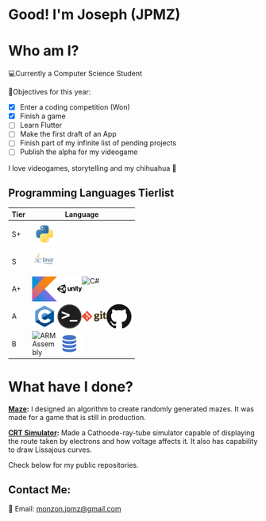 # Good! I'm Joseph (JPMZ)

# Who am I?
💻Currently a Computer Science Student

🎯Objectives for this year:
   
   - [x] Enter a coding competition (Won)
   - [x] Finish a game
   - [ ] Learn Flutter 
   - [ ] Make the first draft of an App
   - [ ] Finish part of my infinite list of pending projects
   - [ ] Publish the alpha for my videogame

 I love videogames, storytelling and my chihuahua 🌮

## Programming Languages Tierlist
|Tier|Language|
|--|--|
|S+|  <img align="left" alt="python" width="50px" src="https://raw.githubusercontent.com/github/explore/80688e429a7d4ef2fca1e82350fe8e3517d3494d/topics/python/python.png"/>|
|S  | <img align="left" alt="java" width="50px" src="https://raw.githubusercontent.com/github/explore/80688e429a7d4ef2fca1e82350fe8e3517d3494d/topics/java/java.png"/> |
|A+|<img align="left" alt="Kotlin" width="50px" src="https://raw.githubusercontent.com/github/explore/80688e429a7d4ef2fca1e82350fe8e3517d3494d/topics/kotlin/kotlin.png"/><img align="left" alt="C#" width="50px" src="https://raw.githubusercontent.com/github/explore/80688e429a7d4ef2fca1e82350fe8e3517d3494d/topics/unity/unity.png"/><img align="left" alt="C#" width="50px" src="https://cdn.jsdelivr.net/gh/devicons/devicon@v2.14.0/devicon.min.css"/>
|A|<img align="left" alt="C++" width="50px" src="https://raw.githubusercontent.com/github/explore/80688e429a7d4ef2fca1e82350fe8e3517d3494d/topics/c/c.png"/><img align="left" alt="Terminal" width="50px" src="https://raw.githubusercontent.com/github/explore/80688e429a7d4ef2fca1e82350fe8e3517d3494d/topics/terminal/terminal.png" /> <img align="left" alt="Git" width="50px" src="https://raw.githubusercontent.com/github/explore/80688e429a7d4ef2fca1e82350fe8e3517d3494d/topics/git/git.png" /> <img align="left" alt="GitHub" width="50px" src="https://raw.githubusercontent.com/github/explore/78df643247d429f6cc873026c0622819ad797942/topics/github/github.png" />|
|B|<img align="left" alt="ARM Assembly" width="50px" src="https://s3.amazonaws.com/videos.pentesteracademy.com/videos/badges/low/arm-assembly.png" /><img align="left" alt="ARM Assembly" width="50px" src="https://raw.githubusercontent.com/github/explore/78df643247d429f6cc873026c0622819ad797942/topics/sql/sql.png" />

# What have I done?

**[Maze](https://github.com/TheJPMZ/LabyrinthMakerV1.git):**
I designed an algorithm to create randomly generated mazes. It was made for a game that is still in production.

**[CRT Simulator](https://github.com/TheJPMZ/CRT-simulator.git):**
Made a Cathoode-ray-tube simulator capable of displaying the route taken by electrons and how voltage affects it. It also has capability to draw Lissajous curves.

Check below for my public repositories.

## Contact Me: 
📩  Email:  monzon.jpmz@gmail.com
